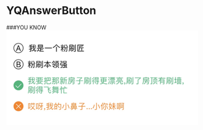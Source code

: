 # YQAnswerButton


###YOU KNOW
![image](https://github.com/yuyedaidao/YQAnswerButton/blob/master/IMG_2587.jpg)

